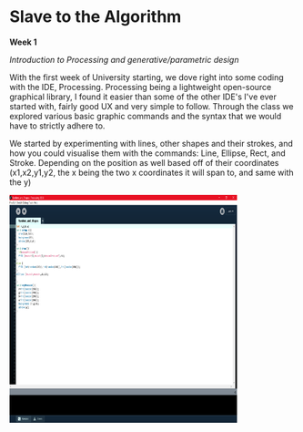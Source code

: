 # Slave to the Algorithm
**Week 1**

*Introduction to Processing and generative/parametric design*

With the first week of University starting, we dove right into some coding with the IDE, Processing. Processing being a lightweight open-source graphical library, I found it easier than some of the other IDE's I've ever started with, fairly good UX and very simple to follow. Through the class we explored various basic graphic commands and the syntax that we would have to strictly adhere to.

We started by experimenting with lines, other shapes and their strokes, and how you could visualise them with the commands: Line, Ellipse, Rect, and Stroke. Depending on the position as well based off of their coordinates (x1,x2,y1,y2, the x being the two x coordinates it will span to, and same with the y)

<img align="left" width="400" height="400" src="https://github.com/Dropboy/Slave-to-the-Algorithm/blob/Journal/Images%20and%20Resources/Week%201/Code.png">

